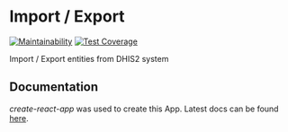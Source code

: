 # Import / Export

[![Maintainability](https://api.codeclimate.com/v1/badges/7be71dadfa65e6a4ac4f/maintainability)](https://codeclimate.com/github/dhis2/import-export-app/maintainability)
[![Test Coverage](https://api.codeclimate.com/v1/badges/7be71dadfa65e6a4ac4f/test_coverage)](https://codeclimate.com/github/dhis2/import-export-app/test_coverage)

Import / Export entities from DHIS2 system

## Documentation
_create-react-app_ was used to create this App. Latest docs can be found [here](https://github.com/facebookincubator/create-react-app/blob/master/packages/react-scripts/template/README.md).
